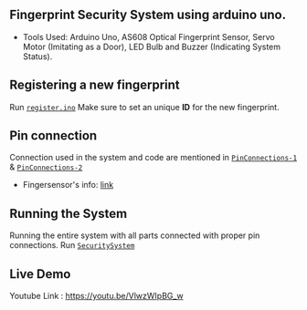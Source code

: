 ## Fingerprint Security System using arduino uno.
* Tools Used:
Arduino Uno, AS608 Optical Fingerprint Sensor, Servo Motor (Imitating as a Door), LED Bulb  and Buzzer (Indicating System Status).

## Registering a new fingerprint
Run [`register.ino`](register.ino)
Make sure to set an unique <b>ID</b> for the new fingerprint.

## Pin connection
Connection used in the system and code are mentioned in [`PinConnections-1`](PinConnections-1.jpg) & [`PinConnections-2`](PinConnections-2.jpg)

* Fingersensor's info: [link](https://electropeak.com/learn/interfacing-fpm10a-as608-optical-fingerprint-reader-sensor-module-with-arduino/)

## Running the System
Running the entire system with all parts connected with proper pin connections.
Run [`SecuritySystem`](Security_System.ino)

## Live Demo
Youtube Link : https://youtu.be/VlwzWIpBG_w